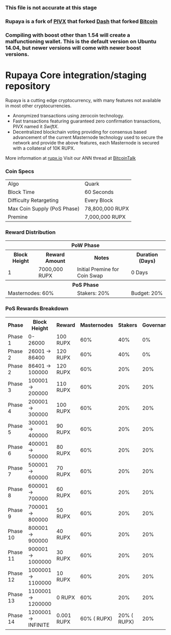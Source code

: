 ### This file is not accurate at this stage
### Rupaya is a fork of [PIVX](https://github.com/PIVX-Project/PIVX) that forked [Dash](https://github.com/dashpay/dash) that forked [Bitcoin](https://github.com/bitcoin/bitcoinp)

### Compiling with boost other than 1.54 will create a malfunctioning wallet. This is the default version on Ubuntu 14.04, but newer versions will come with newer boost versions.


# Rupaya Core integration/staging repository


Rupaya is a cutting edge cryptocurrency, with many features not available in most other cryptocurrencies.
- Anonymized transactions using zerocoin technology.
- Fast transactions featuring guaranteed zero confirmation transactions, PIVX named it _SwiftX_.
- Decentralized blockchain voting providing for consensus based advancement of the current Masternode
  technology used to secure the network and provide the above features, each Masternode is secured
  with a collateral of 10K RUPX.

More information at [rupx.io](https://www.rupx.io) Visit our ANN thread at [BitcoinTalk](http://www.bitcointalk.org/index.php)


### Coin Specs
<table>
<tr><td>Algo</td><td>Quark</td></tr>
<tr><td>Block Time</td><td>60 Seconds</td></tr>
<tr><td>Difficulty Retargeting</td><td>Every Block</td></tr>
<tr><td>Max Coin Supply (PoS Phase)</td><td>78,800,000 RUPX</td></tr>
<tr><td>Premine</td><td>7,000,000 RUPX</td></tr>
</table>


### Reward Distribution

<table>
<th colspan=4>PoW Phase</th>
<tr><th>Block Height</th><th>Reward Amount</th><th>Notes</th><th>Duration (Days)</th></tr>
<tr><td>1</td><td>7000,000 RUPX</td><td>Initial Premine for Coin Swap</td><td>0 Days</td></tr>
<tr><th colspan=4>PoS Phase</th></tr>
<td colspan=2>Masternodes: 60%</td><td>Stakers: 20%</td><td>Budget: 20%</td></tr>
</table>


### PoS Rewards Breakdown

<table>
<th>Phase</th><th>Block Height</th><th>Reward</th><th>Masternodes</th><th>Stakers</th><th>Governance</th>
<tr><td>Phase 1</td><td>0-  26000</td><td>100 RUPX</td><td>60%</td><td>40%</td><td>0%</td></tr>
<tr><td>Phase 2</td><td> 26001 ->   86400</td><td>120 RUPX</td><td>60%</td><td>40%</td><td>0%</td></tr>
<tr><td>Phase 2</td><td> 86401 ->  100000</td><td>120 RUPX</td><td>60%</td><td>20%</td><td>20%</td></tr>
<tr><td>Phase 3</td><td>100001 ->  200000</td><td>110 RUPX</td><td>60%</td><td>20%</td><td>20%</td></tr>
<tr><td>Phase 4</td><td>200001 ->  300000</td><td>100 RUPX</td><td>60%</td><td>20%</td><td>20%</td></tr>
<tr><td>Phase 5</td><td>300001 ->  400000</td><td>90 RUPX</td><td>60%</td><td>20%</td><td>20%</td></tr>
<tr><td>Phase 6</td><td>400001 ->  500000</td><td>80 RUPX</td><td>60%</td><td>20%</td><td>20%</td></tr>
<tr><td>Phase 7</td><td>500001 ->  600000</td><td>70 RUPX</td><td>60%</td><td>20%</td><td>20%</td></tr>
<tr><td>Phase 8</td><td>600001 ->  700000</td><td>60 RUPX</td><td>60%</td><td>20%</td><td>20%</td></tr>
<tr><td>Phase 9</td><td>700001 ->  800000</td><td>50 RUPX</td><td>60%</td><td>20%</td><td>20%</td></tr>
<tr><td>Phase 10</td><td>800001 ->  900000</td><td>40 RUPX</td><td>60%</td><td>20%</td><td>20%</td></tr>
<tr><td>Phase 11</td><td>900001 -> 1000000</td><td>30 RUPX</td><td>60%</td><td>20%</td><td>20%</td></tr>
<tr><td>Phase 12</td><td>1000001 -> 1100000</td><td>10 RUPX</td><td>60%</td><td>20%</td><td>20%</td></tr>
<tr><td>Phase 13</td><td>1100001 -> 1200000</td><td>0 RUPX</td><td>60%</td><td>20%</td><td>20%</td></tr>
<tr><td>Phase 14</td><td>1200001 -> INFINITE</td><td>0.001 RUPX</td><td>60% ( RUPX)</td><td>20% ( RUPX)</td><td>20%</td></tr>
</table>
